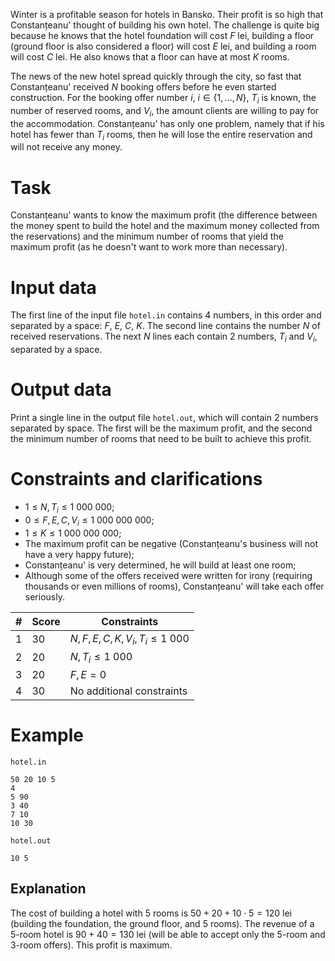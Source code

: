 Winter is a profitable season for hotels in Bansko. Their profit is so high that Constanțeanu' thought of building his own hotel. The challenge is quite big because he knows that the hotel foundation will cost $F$ lei, building a floor (ground floor is also considered a floor) will cost $E$ lei, and building a room will cost $C$ lei. He also knows that a floor can have at most $K$ rooms.

The news of the new hotel spread quickly through the city, so fast that Constanțeanu' received $N$ booking offers before he even started construction. For the booking offer number $i$, $i \in \{1, \ldots, N\}$, $T_i$ is known, the number of reserved rooms, and $V_i$, the amount clients are willing to pay for the accommodation. Constanțeanu' has only one problem, namely that if his hotel has fewer than $T_i$ rooms, then he will lose the entire reservation and will not receive any money.

# Task

Constanțeanu' wants to know the maximum profit (the difference between the money spent to build the hotel and the maximum money collected from the reservations) and the minimum number of rooms that yield the maximum profit (as he doesn't want to work more than necessary).

# Input data

The first line of the input file `hotel.in` contains $4$ numbers, in this order and separated by a space: $F$, $E$, $C$, $K$.
The second line contains the number $N$ of received reservations.
The next $N$ lines each contain $2$ numbers, $T_i$ and $V_i$, separated by a space.

# Output data

Print a single line in the output file `hotel.out`, which will contain $2$ numbers separated by space. The first will be the maximum profit, and the second the minimum number of rooms that need to be built to achieve this profit.

# Constraints and clarifications

* $1 \leq N, T_i \leq 1\ 000\ 000$;
* $0 \leq F, E, C, V_i \leq 1\ 000\ 000\ 000$;
* $1 \leq K \leq 1\ 000\ 000\ 000$;
* The maximum profit can be negative (Constanțeanu's business will not have a very happy future);
* Constanțeanu' is very determined, he will build at least one room;
* Although some of the offers received were written for irony (requiring thousands or even millions of rooms), Constanțeanu' will take each offer seriously.

| #   | Score  | Constraints                             |
| --- | ------ | --------------------------------------- |
| 1   | 30     | $N, F, E, C, K, V_i, T_i \leq 1\ 000$   |
| 2   | 20     | $N, T_i \leq 1\ 000$                    |
| 3   | 20     | $F, E=0$                                |
| 4   | 30     | No additional constraints               |

# Example

`hotel.in`
```
50 20 10 5
4
5 90
3 40
7 10
10 30
```

`hotel.out`
```
10 5
```

## Explanation

The cost of building a hotel with $5$ rooms is $50+20+10\cdot5 = 120$ lei (building the foundation, the ground floor, and $5$ rooms).
The revenue of a $5$-room hotel is $90+40=130$ lei (will be able to accept only the $5$-room and $3$-room offers).
This profit is maximum.